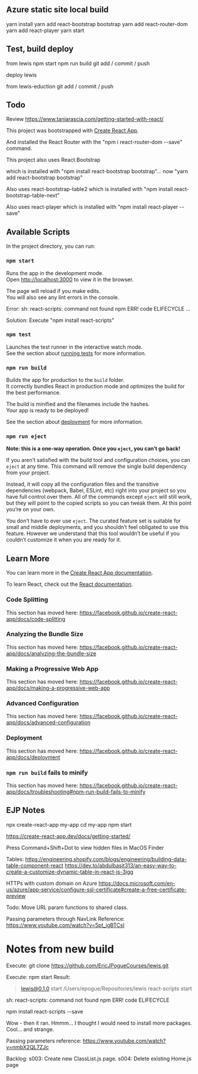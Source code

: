 
## Azure static site local build 
yarn install
yarn add react-bootstrap bootstrap
yarn add react-router-dom
yarn add react-player
yarn start


## Test, build deploy
from lewis
npm start 
npm run build 
git add / commit / push

deploy lewis

from lewis-eduction
git add / commit / push


## Todo 
Review https://www.taniarascia.com/getting-started-with-react/ 

This project was bootstrapped with [Create React App](https://github.com/facebook/create-react-app).

And installed the React Router with the "npm i react-router-dom --save" command. 

This project also uses React Bootstrap

which is installed with "npm install react-bootstrap bootstrap"... now "yarn add react-bootstrap bootstrap"

Also uses react-bootstrap-table2
which is installed with "npm install react-bootstrap-table-next"

Also uses react-player
which is installed with "npm install react-player --save"

## Available Scripts

In the project directory, you can run:

### `npm start`

Runs the app in the development mode.<br />
Open [http://localhost:3000](http://localhost:3000) to view it in the browser.

The page will reload if you make edits.<br />
You will also see any lint errors in the console.

Error: 
sh: react-scripts: command not found
npm ERR! code ELIFECYCLE
...

Solution:
Execute "npm install react-scripts"

### `npm test`

Launches the test runner in the interactive watch mode.<br />
See the section about [running tests](https://facebook.github.io/create-react-app/docs/running-tests) for more information.

### `npm run build`

Builds the app for production to the `build` folder.<br />
It correctly bundles React in production mode and optimizes the build for the best performance.

The build is minified and the filenames include the hashes.<br />
Your app is ready to be deployed!

See the section about [deployment](https://facebook.github.io/create-react-app/docs/deployment) for more information.



### `npm run eject`

**Note: this is a one-way operation. Once you `eject`, you can’t go back!**

If you aren’t satisfied with the build tool and configuration choices, you can `eject` at any time. This command will remove the single build dependency from your project.

Instead, it will copy all the configuration files and the transitive dependencies (webpack, Babel, ESLint, etc) right into your project so you have full control over them. All of the commands except `eject` will still work, but they will point to the copied scripts so you can tweak them. At this point you’re on your own.

You don’t have to ever use `eject`. The curated feature set is suitable for small and middle deployments, and you shouldn’t feel obligated to use this feature. However we understand that this tool wouldn’t be useful if you couldn’t customize it when you are ready for it.

## Learn More

You can learn more in the [Create React App documentation](https://facebook.github.io/create-react-app/docs/getting-started).

To learn React, check out the [React documentation](https://reactjs.org/).

### Code Splitting

This section has moved here: https://facebook.github.io/create-react-app/docs/code-splitting

### Analyzing the Bundle Size

This section has moved here: https://facebook.github.io/create-react-app/docs/analyzing-the-bundle-size

### Making a Progressive Web App

This section has moved here: https://facebook.github.io/create-react-app/docs/making-a-progressive-web-app

### Advanced Configuration

This section has moved here: https://facebook.github.io/create-react-app/docs/advanced-configuration

### Deployment

This section has moved here: https://facebook.github.io/create-react-app/docs/deployment

### `npm run build` fails to minify

This section has moved here: https://facebook.github.io/create-react-app/docs/troubleshooting#npm-run-build-fails-to-minify

## EJP Notes
npx create-react-app my-app
cd my-app
npm start

https://create-react-app.dev/docs/getting-started/

Press Command+Shift+Dot to view hidden files in MacOS Finder

Tables:
https://engineering.shopify.com/blogs/engineering/building-data-table-component-react
https://dev.to/abdulbasit313/an-easy-way-to-create-a-customize-dynamic-table-in-react-js-3igg

HTTPs with custom domain on Azure
https://docs.microsoft.com/en-us/azure/app-service/configure-ssl-certificate#create-a-free-certificate-preview

Todo: Move URL param functions to shared class.

Passing parameters through NavLink
Reference: https://www.youtube.com/watch?v=5pt_igBTCsI

# Notes from new build
Execute: git clone https://github.com/EricJPogueCourses/lewis.git

Execute: npm start 
Result: 
> lewis@0.1.0 start /Users/epogue/Repositories/lewis
> react-scripts start

sh: react-scripts: command not found
npm ERR! code ELIFECYCLE


npm install react-scripts --save

Wow - then it ran. Hmmm... I thought I would need to install more packages. Cool... and strange. 

Passing parameters reference: https://www.youtube.com/watch?v=nmbX2QL7ZJc



Backlog:
s003: Create new ClassList.js page.
s004: Delete existing Home.js page